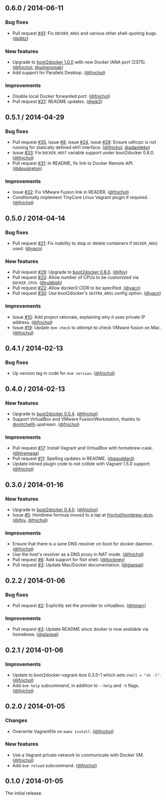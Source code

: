 ## 0.6.0 / 2014-06-11

### Bug fixes

* Pull request [#41][]: Fix `DOCKER_ARGS` and various other shell-quoting bugs. ([@dlitz][])

### New features

* Upgrade to [boot2docker 1.0.0](https://github.com/boot2docker/boot2docker/releases/tag/v1.0.0) with new Docker IANA port (2375). ([@fnichol][], [@spheromak][])
* Add support for Parallels Desktop. ([@fnichol][])

### Improvements

* Disable local Docker forwarded port. ([@fnichol][])
* Pull request [#37][]: README updates. ([@eik3][])


## 0.5.1 / 2014-04-29

### Bug fixes

* Pull request [#35][], issue [#8][], issue [#24][], issue [#28][]: Ensure udhcpc is not running for statically defined eth1 interface. ([@fnichol][], [@adamleko][])
* Issue [#33][]: Fix `DOCKER_HOST` variable support under boot2docker 0.8.0. ([@fnichol][])
* Pull request [#31][]: In README, fix link to Docker Remote API. ([@dougireton][])

### Improvements

* Issue [#32][]: Fix VMware Fusion link in READER. ([@fnichol][])
* Conditionally implement TinyCore Linux Vagrant plugin if required. ([@fnichol][])


## 0.5.0 / 2014-04-14

### Bug fixes

* Pull request [#21][]: Fix inability to stop or delete containers if `DOCKER_ARGS` used. ([@yacn][])

### New features

* Pull request [#29][]: Upgrade to [boot2docker 0.8.0](https://github.com/boot2docker/boot2docker/releases/tag/v0.8.0). ([@jfoy][])
* Pull request [#20][]: Allow number of CPUs to be customized via `DOCKER_CPUS`. ([@rubbish][])
* Pull request [#22][]: Allow docker0 CIDR to be specified. ([@yacn][])
* Pull request [#30][]: Use boot2docker's `$EXTRA_ARGS` config option. ([@yacn][])

### Improvements

* Issue [#10][]: Add project rationale, explaining why it uses private IP address. ([@fnichol][])
* Issue [#19][]: Update `dvm check` to attempt to check VMware fusion on Mac. ([@fnichol][])


## 0.4.1 / 2014-02-13

### Bug fixes

* Up version tag in code for `dvm version`. ([@fnichol][])


## 0.4.0 / 2014-02-13

### New features

* Upgrade to [boot2docker 0.5.4](https://github.com/steeve/boot2docker/releases/tag/v0.5.4). ([@fnichol][])
* Support VirtualBox and VMware Fusion/Workstation, thanks to [@mitchellh][] upstream. ([@fnichol][])

### Improvements

* Pull request [#17][]: Install Vagrant and VirtualBox with homebrew-cask. ([@hiremaga][])
* Pull request [#11][]: Spelling updates in README. ([@agoddard][])
* Update inlined plugin code to not collide with Vagrant 1.5.0 support. ([@fnichol][])


## 0.3.0 / 2014-01-16

### New features

* Upgrade to [boot2docker 0.4.0](https://github.com/steeve/boot2docker/releases/tag/v0.4.0). ([@fnichol][])
* Issue [#5][]: Hombrew formula moved to a tap at [fnichol/hombrew-dvm](https://github.com/fnichol/homebrew-dvm). ([@jfoy][], [@fnichol][])

### Improvements

* Ensure that there is a sane DNS resolver on boot for docker daemon. ([@fnichol][])
* Use the host's resolver as a DNS proxy in NAT mode. ([@fnichol][])
* Pull request [#6][]: Add support for fish shell. ([@tlockney][])
* Pull request [#3][]: Update Mac/Docker documentation. ([@gianpaj][])


## 0.2.2 / 2014-01-06

### Bug fixes

* Pull request [#2][]: Explicitly set the provider to virtualbox. ([@hmarr][])

### Improvements

* Pull request [#3][]: Update README since docker is now available via homebrew. ([@gianpaj][])


## 0.2.1 / 2014-01-06

### Improvements

* Update to boot2docker-vagrant-box 0.3.0-1 which sets `shell = "sh -l"`. ([@fnichol][])
* Add `dvm help` subcommand, in addition to `--help` and `-h` flags. ([@fnichol][])


## 0.2.0 / 2014-01-05

### Changes

* Overwrite Vagrantfile on `make install`. ([@fnichol][])

### New features

* Use a Vagrant private network to communicate with Docker VM. ([@fnichol][])
* Add `dvm reload` subcommand. ([@fnichol][])


## 0.1.0 / 2014-01-05

The initial release.

<!--- The following link definition list is generated by PimpMyChangelog --->
[#2]: https://github.com/fnichol/dvm/issues/2
[#3]: https://github.com/fnichol/dvm/issues/3
[#5]: https://github.com/fnichol/dvm/issues/5
[#6]: https://github.com/fnichol/dvm/issues/6
[#8]: https://github.com/fnichol/dvm/issues/8
[#10]: https://github.com/fnichol/dvm/issues/10
[#11]: https://github.com/fnichol/dvm/issues/11
[#17]: https://github.com/fnichol/dvm/issues/17
[#19]: https://github.com/fnichol/dvm/issues/19
[#20]: https://github.com/fnichol/dvm/issues/20
[#21]: https://github.com/fnichol/dvm/issues/21
[#22]: https://github.com/fnichol/dvm/issues/22
[#24]: https://github.com/fnichol/dvm/issues/24
[#28]: https://github.com/fnichol/dvm/issues/28
[#29]: https://github.com/fnichol/dvm/issues/29
[#30]: https://github.com/fnichol/dvm/issues/30
[#31]: https://github.com/fnichol/dvm/issues/31
[#32]: https://github.com/fnichol/dvm/issues/32
[#33]: https://github.com/fnichol/dvm/issues/33
[#35]: https://github.com/fnichol/dvm/issues/35
[#37]: https://github.com/fnichol/dvm/issues/37
[#41]: https://github.com/fnichol/dvm/issues/41
[@adamleko]: https://github.com/adamleko
[@agoddard]: https://github.com/agoddard
[@dlitz]: https://github.com/dlitz
[@dougireton]: https://github.com/dougireton
[@eik3]: https://github.com/eik3
[@fnichol]: https://github.com/fnichol
[@gianpaj]: https://github.com/gianpaj
[@hiremaga]: https://github.com/hiremaga
[@hmarr]: https://github.com/hmarr
[@jfoy]: https://github.com/jfoy
[@mitchellh]: https://github.com/mitchellh
[@rubbish]: https://github.com/rubbish
[@spheromak]: https://github.com/spheromak
[@tlockney]: https://github.com/tlockney
[@yacn]: https://github.com/yacn
